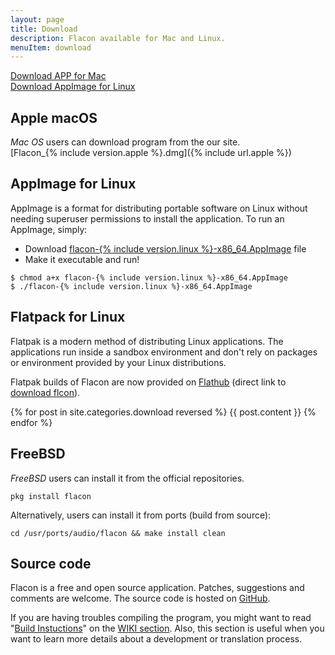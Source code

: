 ```yaml
---
layout: page
title: Download
description: Flacon available for Mac and Linux.
menuItem: download
---
```



<div class="download-block _flex">
    <div class="button big "><a href="{% include url.apple %}">Download APP for Mac</a></div>
    <div class="button big" ><a href="{% include url.linux %}">Download AppImage for Linux</a></div>
</div>



## Apple macOS
_Mac OS_ users can download program from the our site.<br>
[Flacon_{% include version.apple %}.dmg]({% include url.apple %})


## AppImage for Linux
AppImage is a format for distributing portable software on Linux without needing superuser permissions to install the application.
To run an AppImage, simply:
* Download <a href="{% include url.linux %}">flacon-{% include version.linux %}-x86_64.AppImage</a>  file
* Make it executable and run!
```
$ chmod a+x flacon-{% include version.linux %}-x86_64.AppImage
$ ./flacon-{% include version.linux %}-x86_64.AppImage
```

## Flatpack for Linux
Flatpak is a modern method of distributing Linux applications. The applications run inside a sandbox environment and don't rely on packages or environment provided by your Linux distributions.

Flatpak builds of Flacon are now provided on [Flathub](https://flathub.org/apps/details/com.github.Flacon) (direct link to [download flcon](https://flathub.org/repo/appstream/com.github.Flacon.flatpakref)).


{% for post in site.categories.download reversed %}
{{ post.content }}
{% endfor %}


## FreeBSD
_FreeBSD_ users can install it from the official repositories.

    pkg install flacon

Alternatively, users can install it from ports (build from source):

    cd /usr/ports/audio/flacon && make install clean


## Source code

Flacon is a free and open source application. Patches, suggestions and comments are welcome. The source code is hosted on [GitHub](https://github.com/flacon/flacon).

If you are having troubles compiling the program, you might want to read "[Build Instuctions](https://github.com/flacon/flacon/wiki/How-to-build)" on the [WIKI section](https://github.com/flacon/flacon/wiki). Also, this section is useful when you want to learn more details about a development or translation process.
